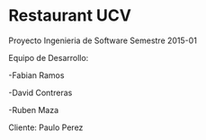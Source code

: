 # Restaurant UCV
Proyecto Ingenieria de Software
Semestre 2015-01

Equipo de Desarrollo:

-Fabian Ramos

-David Contreras

-Ruben Maza




Cliente: Paulo Perez
